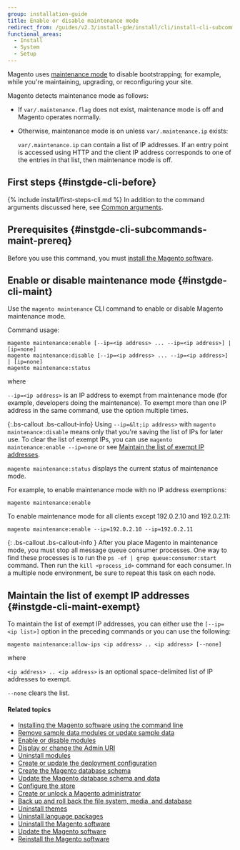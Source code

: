```yaml
---
group: installation-guide
title: Enable or disable maintenance mode
redirect_from: /guides/v2.3/install-gde/install/cli/install-cli-subcommands-maint.html
functional_areas:
  - Install
  - System
  - Setup
---
```


Magento uses [maintenance mode]({{page.baseurl}}/configure/application-initialization/magento-modes.html#maintenance-mode) to disable bootstrapping; for example, while you're maintaining, upgrading, or reconfiguring your site.

Magento detects maintenance mode as follows:

* If `var/.maintenance.flag` does not exist, maintenance mode is off and Magento operates normally.
* Otherwise, maintenance mode is on unless `var/.maintenance.ip` exists:

  `var/.maintenance.ip` can contain a list of IP addresses. If an entry point is accessed using HTTP and the client IP address corresponds to one of the entries in that list, then maintenance mode is off.

## First steps {#instgde-cli-before}

{% include install/first-steps-cli.md %}
In addition to the command arguments discussed here, see [Common arguments]({{page.baseurl}}/install/command-line/getting-started.html#instgde-cli-subcommands-common).

## Prerequisites {#instgde-cli-subcommands-maint-prereq}

Before you use this command, you must [install the Magento software]({{page.baseurl}}/install/command-line/install.html).

## Enable or disable maintenance mode {#instgde-cli-maint}

Use the `magento maintenance` CLI command to enable or disable Magento maintenance mode.

Command usage:

```
magento maintenance:enable [--ip=<ip address> ... --ip=<ip address>] | [ip=none]
magento maintenance:disable [--ip=<ip address> ... --ip=<ip address>] | [ip=none]
magento maintenance:status
```

where

`--ip=<ip address>` is an IP address to exempt from maintenance mode (for example, developers doing the maintenance). To exempt more than one IP address in the same command, use the option multiple times.

{:.bs-callout .bs-callout-info}
Using `--ip=&lt;ip address>` with `magento maintenance:disable` means only that you're saving the list of IPs for later use. To clear the list of exempt IPs, you can use `magento maintenance:enable --ip=none` or see [Maintain the list of exempt IP addresses](#instgde-cli-maint-exempt).

`magento maintenance:status` displays the current status of maintenance mode.

For example, to enable maintenance mode with no IP address exemptions:

```
magento maintenance:enable
```

To enable maintenance mode for all clients except 192.0.2.10 and 192.0.2.11:

```
magento maintenance:enable --ip=192.0.2.10 --ip=192.0.2.11
```

{: .bs-callout .bs-callout-info }
  After you place Magento in maintenance mode, you must stop all message queue consumer processes. One way to find these processes is to run the `ps -ef | grep queue:consumer:start` command. Then run the `kill <process_id>` command for each consumer. In a multiple node environment, be sure to repeat this task on each node.

## Maintain the list of exempt IP addresses {#instgde-cli-maint-exempt}

To maintain the list of exempt IP addresses, you can either use the `[--ip=<ip list>]` option in the preceding commands or you can use the following:

```
magento maintenance:allow-ips <ip address> .. <ip address> [--none]
```

where

`<ip address> .. <ip address>` is an optional space-delimited list of IP addresses to exempt.

`--none` clears the list.

#### Related topics

* [Installing the Magento software using the command line]({{page.baseurl}}/install/command-line/install.html)
* [Remove sample data modules or update sample data]({{page.baseurl}}/install/command-line/manage-sample-data.html)
* [Enable or disable modules]({{page.baseurl}}/install/command-line/enable-disable-modules.html)
* [Display or change the Admin URI]({{page.baseurl}}/install/command-line/adminurl.html)
* [Uninstall modules]({{page.baseurl}}/install/command-line/uninstall-module.html)
* [Create or update the deployment configuration]({{page.baseurl}}/install/command-line/configure-deployment.html)
* [Create the Magento database schema]({{page.baseurl}}/install/command-line/configure-database.html)
* [Update the Magento database schema and data]({{page.baseurl}}/install/command-line/upgrade-database.html)
* [Configure the store]({{page.baseurl}}/install/command-line/configure-store.html)
* [Create or unlock a Magento administrator]({{page.baseurl}}/install/command-line/admin.html)
* [Back up and roll back the file system, media, and database]({{page.baseurl}}/install/command-line/backup.html)
* [Uninstall themes]({{page.baseurl}}/install/command-line/uninstall-theme.html)
* [Uninstall language packages]({{page.baseurl}}/install/command-line/uninstall-language-package.html)
* [Uninstall the Magento software]({{page.baseurl}}/install/command-line/uninstall-reinstall.html#instgde-install-uninstall)
* [Update the Magento software]({{page.baseurl}}/install/command-line/uninstall-reinstall.html#instgde-install-magento-update)
* [Reinstall the Magento software]({{page.baseurl}}/install/command-line/uninstall-reinstall.html#instgde-install-magento-reinstall)

